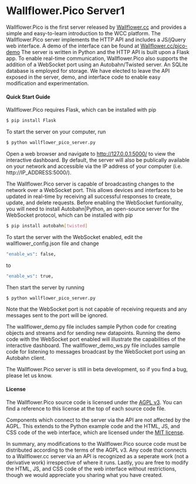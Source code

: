 # Wallflower.Pico Server1

Wallflower.Pico is the first server released by [Wallflower.cc][wcc] and provides a simple and easy-to-learn introduction to the WCC platform. The Wallflower.Pico server implements the HTTP API and includes a JS/jQuery web interface. A demo of the interface can be found at [Wallflower.cc/pico-demo][wccdemo] The server is written in Python and the HTTP API is built upon a Flask app. To enable real-time communication, Wallflower.Pico also supports the addition of a WebSocket port using an Autobahn/Twisted server. An SQLite database is employed for storage. We have elected to leave the API exposed in the server, demo, and interface code to enable easy modification and experimentation.

#### Quick Start Guide

Wallflower.Pico requires Flask, which can be installed with pip
```sh
$ pip install Flask
```
To start the server on your computer, run
```sh
$ python wallflower_pico_server.py
```
Open a web browser and navigate to http://127.0.0.1:5000/ to view the interactive dashboard. By default, the server will also be publically available on your network and accessible via the IP address of your computer (i.e. http://IP_ADDRESS:5000/).

The Wallflower.Pico server is capable of broadcasting changes to the network over a WebSocket port. This allows devices and interfaces to be updated in real-time by receiving all successful responses to create, update, and delete requests. Before enabling the WebSocket funtionality, you will need to install Autobahn|Python, an open-source server for the WebSocket protocol, which can be installed with pip
```sh
$ pip install autobahn[twisted]
```
To start the server with the WebSocket enabled, edit the wallflower_config.json file and change
```sh
"enable_ws": false,
```
to
```sh
"enable_ws": true,
```
Then start the server by running
```sh
$ python wallflower_pico_server.py
```
Note that the WebSocket port is not capable of receiving requests and any messages sent to the port will be ignored.

The wallflower_demo.py file includes sample Python code for creating objects and streams and for sending new datapoints. Running the demo code with the WebSocket port enabled will illustrate the capabilities of the interactive dashboard. The wallflower_demo_ws.py file includes sample code for listening to messages broadcast by the WebSocket port using an Autobahn client.

The Wallflower.Pico server is still in beta development, so if you find a bug, please let us know.

#### License

The Wallflower.Pico source code is licensed under the [AGPL v3][agpl]. You can find a reference to this license at the top of each source code file.

Components which connect to the server via the API are not affected by the AGPL. This extends to the Python example code and the HTML, JS, and CSS code of the web interface, which are licensed under the [MIT license][mit].

In summary, any modifications to the Wallflower.Pico source code must be distributed according to the terms of the AGPL v3. Any code that connects to a Wallflower.cc server via an API is recognized as a seperate work (not a derivative work) irrespective of where it runs. Lastly, you are free to modify the HTML, JS, and CSS code of the web interface without restrictions, though we would appreciate you sharing what you have created.


[wcc]: <http://wallflower.cc>
[wccdemo]: <http://wallflower.cc/pico-demo>
[mit]: <https://opensource.org/licenses/MIT>
[agpl]: <https://opensource.org/licenses/AGPL-3.0>
